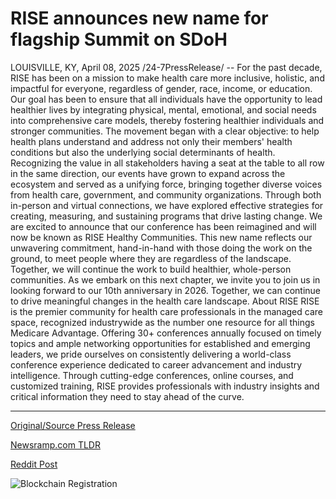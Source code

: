 # RISE announces new name for flagship Summit on SDoH

LOUISVILLE, KY, April 08, 2025 /24-7PressRelease/ -- For the past decade, RISE has been on a mission to make health care more inclusive, holistic, and impactful for everyone, regardless of gender, race, income, or education. Our goal has been to ensure that all individuals have the opportunity to lead healthier lives by integrating physical, mental, emotional, and social needs into comprehensive care models, thereby fostering healthier individuals and stronger communities.  The movement began with a clear objective: to help health plans understand and address not only their members' health conditions but also the underlying social determinants of health. Recognizing the value in all stakeholders having a seat at the table to all row in the same direction, our events have grown to expand across the ecosystem and served as a unifying force, bringing together diverse voices from health care, government, and community organizations.  Through both in-person and virtual connections, we have explored effective strategies for creating, measuring, and sustaining programs that drive lasting change.  We are excited to announce that our conference has been reimagined and will now be known as RISE Healthy Communities. This new name reflects our unwavering commitment, hand-in-hand with those doing the work on the ground, to meet people where they are regardless of the landscape. Together, we will continue the work to build healthier, whole-person communities.  As we embark on this next chapter, we invite you to join us in looking forward to our 10th anniversary in 2026. Together, we can continue to drive meaningful changes in the health care landscape.  About RISE RISE is the premier community for health care professionals in the managed care space, recognized industrywide as the number one resource for all things Medicare Advantage. Offering 30+ conferences annually focused on timely topics and ample networking opportunities for established and emerging leaders, we pride ourselves on consistently delivering a world-class conference experience dedicated to career advancement and industry intelligence. Through cutting-edge conferences, online courses, and customized training, RISE provides professionals with industry insights and critical information they need to stay ahead of the curve. 

---

[Original/Source Press Release](https://www.24-7pressrelease.com/press-release/521531/rise-announces-new-name-for-flagship-summit-on-sdoh)
                    

[Newsramp.com TLDR](https://newsramp.com/curated-news/rise-rebrands-conference-to-focus-on-holistic-health-care-approach/c4a9ffb07dc6b925319125e8031c675d) 

 



[Reddit Post](https://www.reddit.com/r/eventNews/comments/1ju7tn4/rise_rebrands_conference_to_focus_on_holistic/) 



![Blockchain Registration](https://cdn.newsramp.app/24-7PressRelease/qrcode/254/8/meanLP4Y.webp)